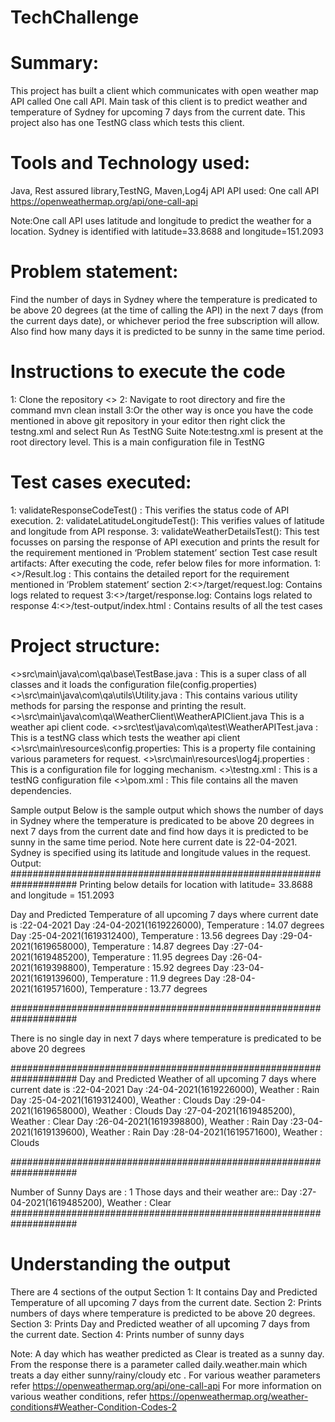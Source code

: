 # TechChallenge

Summary: 
=================================
This project has built a client which communicates with open weather map API called One call API. Main task of this client is to predict weather and temperature of Sydney for upcoming 7 days from the current date.
This project also has one TestNG class which tests this client.

Tools and Technology used:
=================================
Java, Rest assured library,TestNG, Maven,Log4j API
API used: One call API  https://openweathermap.org/api/one-call-api

Note:One call API uses latitude and longitude to predict the weather for a location. Sydney is identified with latitude=33.8688 and longitude=151.2093

Problem statement:
=================================
Find the number of days in Sydney where the temperature is predicated to be above 20 degrees (at the time of calling the API) in the next 7 days (from the current days date), or whichever period the free subscription will allow.
Also find how many days it is predicted to be sunny in the same time period.

Instructions to execute the code
=================================
1: Clone the repository <<repo name>>
2: Navigate to root directory and fire the command mvn clean install
3:Or the other way is once you have the code mentioned in above git repository in your editor then right click the testng.xml and select Run As TestNG Suite
Note:testng.xml is present at the root directory level. This is a main configuration file in TestNG

Test cases executed:
=================================
1: validateResponseCodeTest() : This verifies the status code of API execution.
2: validateLatitudeLongitudeTest(): This verifies values of latitude and longitude from API response.
3: validateWeatherDetailsTest(): This test focusses on parsing the response of API execution and prints the result for the requirement mentioned in ‘Problem statement’ section
Test case result artifacts:
After executing the code, refer below files for more information.
1:<<Root Dir>>/Result.log : This contains the detailed report for the requirement mentioned in ‘Problem statement’ section
2:<<Root Dir>>/target/request.log: Contains logs related to request
3:<<Root Dir>>/target/response.log: Contains logs related to response
4:<<Root Dir>>/test-output/index.html : Contains results of all the test cases

Project structure:
=================================
<<Root Dir>>src\main\java\com\qa\base\TestBase.java : This is a super class of all classes and it loads the configuration file(config.properties)
<<Root Dir>>\src\main\java\com\qa\utils\Utility.java : This contains various utility methods for parsing the response and printing the result.
<<Root Dir>>\src\main\java\com\qa\WeatherClient\WeatherAPIClient.java
This is a weather api client code.
<<Root Dir>>src\test\java\com\qa\test\WeatherAPITest.java : This is a testNG class which tests the weather api client
<<Root Dir>>\src\main\resources\config.properties: This is a property file containing various parameters for request.
<<Root Dir>>\src\main\resources\log4j.properties : This is a configuration file for logging mechanism.
<<Root Dir>>\testng.xml : This is a testNG configuration file
<<Root Dir>>\pom.xml : This file contains all the maven dependencies.

Sample output
Below is the sample output which shows the number of days in Sydney where the temperature is predicated to be above 20 degrees in next 7 days from the current date and find how days it is predicted to be sunny in the same time period.
Note here current date is 22-04-2021. Sydney is specified using its latitude and longitude values in the request.
Output:
####################################################################
Printing below details for location with latitude= 33.8688 and longitude = 151.2093

Day and Predicted Temperature of all upcoming 7 days where current date is :22-04-2021
Day :24-04-2021(1619226000), Temperature : 14.07 degrees
Day :25-04-2021(1619312400), Temperature : 13.56 degrees
Day :29-04-2021(1619658000), Temperature : 14.87 degrees
Day :27-04-2021(1619485200), Temperature : 11.95 degrees
Day :26-04-2021(1619398800), Temperature : 15.92 degrees
Day :23-04-2021(1619139600), Temperature : 11.9 degrees
Day :28-04-2021(1619571600), Temperature : 13.77 degrees

####################################################################

There is no single day in next 7 days where temperature is predicated to be above 20 degrees

####################################################################
Day and Predicted Weather of all upcoming 7 days where current date is :22-04-2021
Day :24-04-2021(1619226000), Weather : Rain
Day :25-04-2021(1619312400), Weather : Clouds
Day :29-04-2021(1619658000), Weather : Clouds
Day :27-04-2021(1619485200), Weather : Clear
Day :26-04-2021(1619398800), Weather : Rain
Day :23-04-2021(1619139600), Weather : Rain
Day :28-04-2021(1619571600), Weather : Clouds

####################################################################

Number of Sunny Days are : 1
Those days and their weather are::
Day :27-04-2021(1619485200), Weather : Clear
####################################################################

Understanding the output
=================================
There are 4 sections of the output
Section 1: It contains Day and Predicted Temperature of all upcoming 7 days from the current date.
Section 2: Prints numbers of days where temperature is predicted to be above 20 degrees.
Section 3: Prints Day and Predicted weather of all upcoming 7 days from the current date.
Section 4: Prints number of sunny days

Note: A day which has weather predicted as Clear is treated as a sunny day.
From the response there is a parameter called daily.weather.main which treats a day either sunny/rainy/cloudy etc . 
For various weather parameters refer https://openweathermap.org/api/one-call-api
For more information on various weather conditions, refer https://openweathermap.org/weather-conditions#Weather-Condition-Codes-2 



